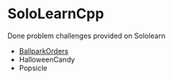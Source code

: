 # SoloLearnCpp
Done problem challenges provided on Sololearn 
- [BallparkOrders](CodingChallenges/BallparkOrders)  
- HalloweenCandy
- Popsicle
